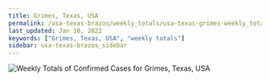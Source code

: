 ```yaml
---
title: Grimes, Texas, USA
permalink: /usa-texas-brazos/weekly_totals/usa-texas-grimes-weekly_totals.html
last_updated: Jan 10, 2022
keywords: ["Grimes, Texas, USA", "weekly totals"]
sidebar: usa-texas-brazos_sidebar
---
```


![Weekly Totals of Confirmed Cases for Grimes, Texas, USA](/covid_tracker/images/graphs/usa-texas-grimes-weekly_totals_graph.png)
